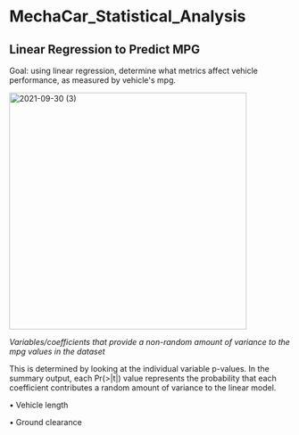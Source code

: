 # MechaCar_Statistical_Analysis

## Linear Regression to Predict MPG

Goal:  using linear regression, determine what metrics affect vehicle performance, as measured by vehicle's mpg.

<img width="425" alt="2021-09-30 (3)" src="https://user-images.githubusercontent.com/84471904/135563439-645c4a82-2b54-4d6f-823b-23e45a00ed3c.png">


_Variables/coefficients that provide a non-random amount of variance to the mpg values in the dataset_

This is determined by looking at the individual variable p-values.  In the summary output, each Pr(>|t|) value represents the probability that each coefficient contributes a random amount of variance to the linear model. 

•	Vehicle length

•	Ground clearance


